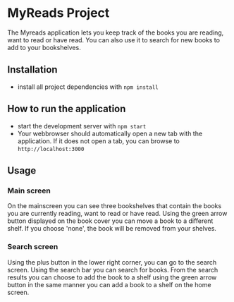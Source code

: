 # MyReads Project

The Myreads application lets you keep track of the books you are reading, want to read or have read.
You can also use it to search for new books to add to your bookshelves.

## Installation
* install all project dependencies with `npm install`

## How to run the application
* start the development server with `npm start`
* Your webbrowser should automatically open a new tab with the application. If it does not open a tab,
you can browse to `http://localhost:3000`

## Usage

### Main screen
On the mainscreen you can see three bookshelves that contain the books you are currently reading, want to read or have read.
Using the green arrow button displayed on the book cover you can move a book to a different shelf. If you choose 'none', the book will be removed
from your shelves.

### Search screen
Using the plus button in the lower right corner, you can go to the search screen.
Using the search bar you can search for books. From the search results you can choose
to add the book to a shelf using the green arrow button in the same manner you can add a book to a shelf on the
home screen.